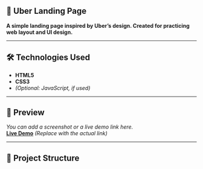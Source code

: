 ## **🚗 Uber Landing Page**

**A simple landing page inspired by Uber’s design. Created for practicing web layout and UI design.**

---

## **🛠 Technologies Used**

- **HTML5**  
- **CSS3**  
- *(Optional: JavaScript, if used)*

---

## **📸 Preview**

*You can add a screenshot or a live demo link here.*  
**[Live Demo](#)** *(Replace with the actual link)*

---

## **📁 Project Structure**


